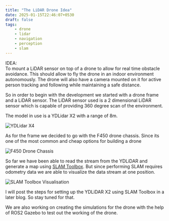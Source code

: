 ```yaml
---
title: "The LiDAR Drone Idea"
date: 2025-01-15T22:46:07+0530
draft: false
tags: 
    - drone
    - lidar
    - navigation
    - perception
    - slam
---
```


IDEA:\
To mount a LiDAR sensor on top of a drone to allow for real time obstacle avoidance. This should allow to fly the drone in an indoor environment autonomously. The drone will also have a camera mounted on it for active person tracking and following while maintaining a safe distance.

So in order to begin with the development we started with a drone frame and a LiDAR sensor. The LiDAR sensor used is a 2 dimensional LiDAR sensor which is capable of providing 360 degree scan of the environment. 

The model in use is a YDLidar X2 with a range of 8m.

![YDLidar X4](../../pics/LidarDroneIdea/lidar.jpg)

As for the frame we decided to go with the F450 drone chassis. Since its one of the most common and cheap options for building a drone

![F450 Drone Chassis](../../pics/LidarDroneIdea/chassis.jpg)

So far we have been able to read the stream from the YDLiDAR and generate a map using [SLAM Toolbox](https://github.com/SteveMacenski/slam_toolbox). But since performing SLAM requires odometry data we are able to visualize the data stream at one position.

![SLAM Toolbox Visualisation](../../pics/LidarDroneIdea/slam.png)

I will post the steps for setting up the YDLiDAR X2 using SLAM Toolbox in a later blog. So stay tuned for that.

We are also working on creating the simulations for the drone with the help of ROS2 Gazebo to test out the working of the drone.

